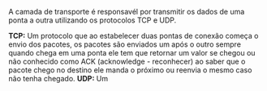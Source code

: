 A camada de transporte é responsavél por transmitir os dados de uma ponta a outra utilizando os protocolos TCP e UDP.

**TCP:** Um protocolo que ao estabelecer duas pontas de conexão começa o envio dos pacotes, os pacotes são enviados um após o outro sempre quando chega em uma ponta ele tem que retornar um valor se chegou ou não conhecido como ACK (acknowledge - reconhecer) ao saber que o pacote chego no destino ele manda o próximo ou reenvia o mesmo caso não tenha chegado.
**UDP:** Um